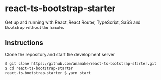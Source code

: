 # react-ts-bootstrap-starter

Get up and running with React, React Router, TypeScript, SaSS and Bootstrap without the hassle.

## Instructions

Clone the repository and start the development server.

```bash
$ git clone https://github.com/anamake/react-ts-bootstrap-starter.git
$ cd react-ts-bootstrap-starter
react-ts-bootstrap-starter $ yarn start
```
